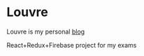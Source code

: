 # Louvre
Louvre is my personal [blog](https://bixxter.github.io/louvre/#/)

React+Redux+Firebase project for my exams
